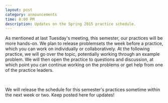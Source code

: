 ```yaml
---
layout: post
category: announcements
time: 8:00 PM
description: Updates on the Spring 2015 practice schedule.
---
```


As mentioned at last Tuesday's meeting, this semester, our practices will be 
more hands-on. We plan to release problemsets the week before a practice, 
which you can work on individually or collaboratively. At the following 
practice, we will go over the topic, potentially working through an example 
problem. We will then open the practice to questions and discussion, at which 
point you can continue working on the problems or get help from one of the 
practice leaders.

<br>

We will release the schedule for this semester's practices sometime within the 
next week or two. Keep posted here for updates!
